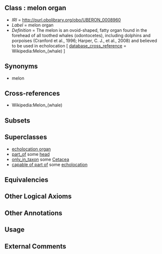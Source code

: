 
## Class : melon organ

 * *IRI* = http://purl.obolibrary.org/obo/UBERON_0008960
 * *Label* = melon organ
 * *Definition* = The melon is an ovoid-shaped, fatty organ found in the forehead of all toothed whales (odontocetes), including dolphins and porpoises (Cranford et al., 1996; Harper, C. J., et al., 2008) and believed to be used in echolocation [ [database_cross_reference](../../ef/oboInOwl#hasDbXref.md) = Wikipedia:Melon_(whale) ]

## Synonyms

 * melon

## Cross-references

 * Wikipedia:Melon_(whale)

## Subsets


## Superclasses

 * [echolocation organ](../../UBERON/53/UBERON_0010053.md)
 * [part_of](../../BFO/50/BFO_0000050.md) some [head](../../UBERON/33/UBERON_0000033.md)
 * [only_in_taxon](../../RO/60/RO_0002160.md) some [Cetacea](../../NCBITaxon/21/NCBITaxon_9721.md)
 * [capable of part of](../../RO/16/RO_0002216.md) some [echolocation](../../GO/59/GO_0050959.md)

## Equivalencies


## Other Logical Axioms


## Other Annotations


## Usage


## External Comments


